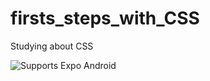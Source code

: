 # firsts_steps_with_CSS
Studying about CSS

<img alt="Supports Expo Android" longdesc="Supports Expo Android" src="https://img.shields.io/badge/CSS3-4630EB.svg?style=flat-square&logo=CSS3&labelColor=A4C639&logoColor=fff" />
